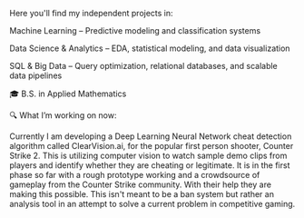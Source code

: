 Here you'll find my independent projects in:

Machine Learning – Predictive modeling and classification systems

Data Science & Analytics – EDA, statistical modeling, and data visualization

SQL & Big Data – Query optimization, relational databases, and scalable data pipelines

🎓 B.S. in Applied Mathematics

🔍 What I’m working on now:

Currently I am developing a Deep Learning Neural Network cheat detection algorithm called ClearVision.ai, for the popular first person shooter, Counter Strike 2. This is utilizing computer vision to watch sample demo clips from players and identify whether they are cheating or legitimate.
It is in the first phase so far with a rough prototype working and a crowdsource of gameplay from the Counter Strike community. With their help they are making this possible. This isn't meant to be a ban system but rather an analysis tool in an attempt to solve a current problem in competitive gaming.
<!---
gjones01/gjones01 is a ✨ special ✨ repository because its `README.md` (this file) appears on your GitHub profile.
You can click the Preview link to take a look at your changes.
--->
